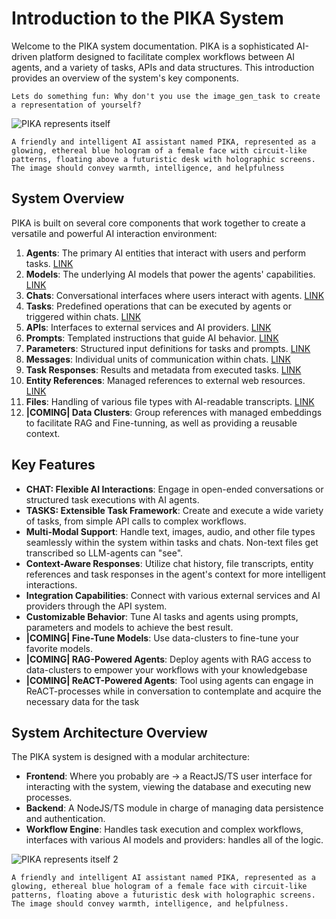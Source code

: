 # Introduction to the PIKA System

Welcome to the PIKA system documentation. PIKA is a sophisticated AI-driven platform designed to facilitate complex workflows between AI agents, and a variety of tasks, APIs and data structures. This introduction provides an overview of the system's key components.
```User_prompt 
Lets do something fun: Why don't you use the image_gen_task to create a representation of yourself?
```
![PIKA represents itself](../../shared/img/random/pika_represented_1_small.png)
```Assistant_prompt 
A friendly and intelligent AI assistant named PIKA, represented as a glowing, ethereal blue hologram of a female face with circuit-like patterns, floating above a futuristic desk with holographic screens. The image should convey warmth, intelligence, and helpfulness
```
## System Overview

PIKA is built on several core components that work together to create a versatile and powerful AI interaction environment:

1. **Agents**: The primary AI entities that interact with users and perform tasks. [LINK](/shared/knowledgebase/core/agent.md)
2. **Models**: The underlying AI models that power the agents' capabilities. [LINK](/shared/knowledgebase/core/model.md)
3. **Chats**: Conversational interfaces where users interact with agents. [LINK](/shared/knowledgebase/core/chat.md)
4. **Tasks**: Predefined operations that can be executed by agents or triggered within chats. [LINK](/shared/knowledgebase/core/task/task.md)
5. **APIs**: Interfaces to external services and AI providers. [LINK](/shared/knowledgebase/core/api/api.md)
6. **Prompts**: Templated instructions that guide AI behavior. [LINK](/shared/knowledgebase/core/prompt.md)
7. **Parameters**: Structured input definitions for tasks and prompts. [LINK](/shared/knowledgebase/core/parameter.md)
8. **Messages**: Individual units of communication within chats. [LINK](/shared/knowledgebase/core/message.md)
9. **Task Responses**: Results and metadata from executed tasks. [LINK](/shared/knowledgebase/core/task_response.md)
10. **Entity References**: Managed references to external web resources. [LINK](/shared/knowledgebase/core/entity_reference.md)
11. **Files**: Handling of various file types with AI-readable transcripts. [LINK](/shared/knowledgebase/core/file.md)
12. **|COMING| Data Clusters**: Group references with managed embeddings to facilitate RAG and Fine-tunning, as well as providing a reusable context.

## Key Features

- **CHAT: Flexible AI Interactions**: Engage in open-ended conversations or structured task executions with AI agents.
- **TASKS: Extensible Task Framework**: Create and execute a wide variety of tasks, from simple API calls to complex workflows.
- **Multi-Modal Support**: Handle text, images, audio, and other file types seamlessly within the system within tasks and chats. Non-text files get transcribed so LLM-agents can "see".
- **Context-Aware Responses**: Utilize chat history, file transcripts, entity references and task responses in the agent's context for more intelligent interactions.
- **Integration Capabilities**: Connect with various external services and AI providers through the API system.
- **Customizable Behavior**: Tune AI tasks and agents using prompts, parameters and models to achieve the best result.
- **|COMING| Fine-Tune Models**: Use data-clusters to fine-tune your favorite models. 
- **|COMING| RAG-Powered Agents**: Deploy agents with RAG access to data-clusters to empower your workflows with your knowledgebase
- **|COMING| ReACT-Powered Agents**: Tool using agents can engage in ReACT-processes while in conversation to contemplate and acquire the necessary data for the task

## System Architecture Overview

The PIKA system is designed with a modular architecture:

- **Frontend**: Where you probably are -> a ReactJS/TS user interface for interacting with the system, viewing the database and executing new processes.
- **Backend**: A NodeJS/TS module in charge of managing data persistence and authentication.
- **Workflow Engine**: Handles task execution and complex workflows, interfaces with various AI models and providers: handles all of the logic.

![PIKA represents itself 2](../img/random/pika_represented_2_small.png)
```Assistant_prompt 
A friendly and intelligent AI assistant named PIKA, represented as a glowing, ethereal blue hologram of a female face with circuit-like patterns, floating above a futuristic desk with holographic screens. The image should convey warmth, intelligence, and helpfulness.
```